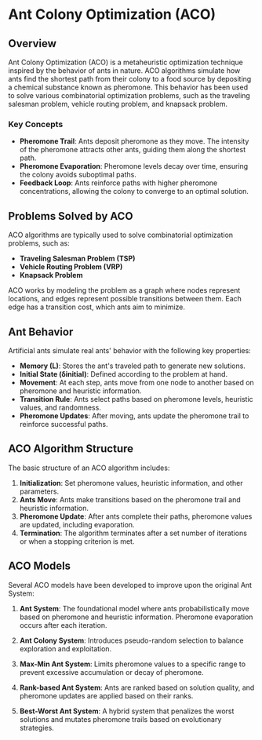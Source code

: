 # Ant Colony Optimization (ACO)

## Overview
Ant Colony Optimization (ACO) is a metaheuristic optimization technique inspired by the behavior of ants in nature. ACO algorithms simulate how ants find the shortest path from their colony to a food source by depositing a chemical substance known as pheromone. This behavior has been used to solve various combinatorial optimization problems, such as the traveling salesman problem, vehicle routing problem, and knapsack problem.

### Key Concepts
- **Pheromone Trail**: Ants deposit pheromone as they move. The intensity of the pheromone attracts other ants, guiding them along the shortest path.
- **Pheromone Evaporation**: Pheromone levels decay over time, ensuring the colony avoids suboptimal paths.
- **Feedback Loop**: Ants reinforce paths with higher pheromone concentrations, allowing the colony to converge to an optimal solution.

## Problems Solved by ACO
ACO algorithms are typically used to solve combinatorial optimization problems, such as:
- **Traveling Salesman Problem (TSP)**
- **Vehicle Routing Problem (VRP)**
- **Knapsack Problem**
  
ACO works by modeling the problem as a graph where nodes represent locations, and edges represent possible transitions between them. Each edge has a transition cost, which ants aim to minimize.

## Ant Behavior
Artificial ants simulate real ants' behavior with the following key properties:
- **Memory (L)**: Stores the ant's traveled path to generate new solutions.
- **Initial State (δinitial)**: Defined according to the problem at hand.
- **Movement**: At each step, ants move from one node to another based on pheromone and heuristic information.
- **Transition Rule**: Ants select paths based on pheromone levels, heuristic values, and randomness.
- **Pheromone Updates**: After moving, ants update the pheromone trail to reinforce successful paths.

## ACO Algorithm Structure
The basic structure of an ACO algorithm includes:
1. **Initialization**: Set pheromone values, heuristic information, and other parameters.
2. **Ants Move**: Ants make transitions based on the pheromone trail and heuristic information.
3. **Pheromone Update**: After ants complete their paths, pheromone values are updated, including evaporation.
4. **Termination**: The algorithm terminates after a set number of iterations or when a stopping criterion is met.

## ACO Models
Several ACO models have been developed to improve upon the original Ant System:
1. **Ant System**: The foundational model where ants probabilistically move based on pheromone and heuristic information. Pheromone evaporation occurs after each iteration.


2. **Ant Colony System**: Introduces pseudo-random selection to balance exploration and exploitation.

3. **Max-Min Ant System**: Limits pheromone values to a specific range to prevent excessive accumulation or decay of pheromone.

4. **Rank-based Ant System**: Ants are ranked based on solution quality, and pheromone updates are applied based on their ranks.

5. **Best-Worst Ant System**: A hybrid system that penalizes the worst solutions and mutates pheromone trails based on evolutionary strategies.
